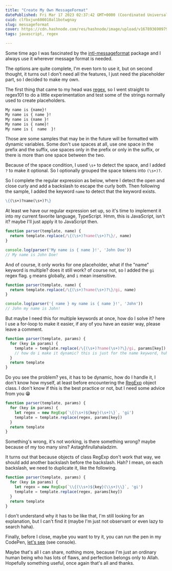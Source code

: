 ```yaml
---
title: "Create My Own MessageFormat"
datePublished: Fri Mar 17 2023 02:37:42 GMT+0000 (Coordinated Universal Time)
cuid: clfbxjun600010al1botwgnay
slug: messageformat
cover: https://cdn.hashnode.com/res/hashnode/image/upload/v1678936909799/c2f5dd51-8967-4bd9-8c2f-ff2840b8ef72.png
tags: javascript, regex

---
```


Some time ago I was fascinated by the [intl-messageformat](https://formatjs.io/docs/intl-messageformat) package and I always use it wherever message format is needed.

The options are quite complete, I'm even torn to use it, but on second thought, it turns out I don't need all the features, I just need the placeholder part, so I decided to make my own.

The first thing that came to my head was [regex](https://en.wikipedia.org/wiki/Regular_expression), so I went straight to regex101 to do a little experimentation and test some of the strings normally used to create placeholders.

```markdown
My name is {name}!
My name is { name }!
My name is {name }!
My name is { name}!
My name is {  name  }!
```

Those are some samples that may be in the future will be formatted with dynamic variables. Some don't use spaces at all, use one space in the prefix and the suffix, use spaces only in the prefix or only in the suffix, or there is more than one space between the two.

Because of the space condition, I used `\s+` to detect the space, and I added `?` to make it optional. So I optionally grouped the space tokens into `(\s+)?`.

So I complete the regular expression as below, where I detect the open and close curly and add a backslash to escape the curly both. Then following the sample, I added the keyword `name` to detect that the keyword exists.

```markdown
\{(\s+)?name(\s+)?\}
```

At least we have our regular expression set up, so it's time to implement it into my current favorite language, TypeScript. Hmm, this is JavaScript, isn't it? maybe I'll just apply it to JavaScript then.

```javascript
function parser(template, name) {
  return template.replace(/\{(\s+)?name(\s+)?\}/, name)
}

console.log(parser('My name is { name }!', 'John Doe'))
// My name is John Doe!
```

And of course, it only works for one placeholder, what if the "name" keyword is multiple? does it still work? of course not, so I added the `gi` regex flag. `g` means globally, and `i` mean insensitive.

```javascript
function parser(template, name) {
  return template.replace(/\{(\s+)?name(\s+)?\}/gi, name)
}

console.log(parser('{ name } my name is { name }!', 'John'))
// John my name is John!
```

But maybe I need this for multiple keywords at once, how do I solve it? here I use a for-loop to make it easier, if any of you have an easier way, please leave a comment.

```javascript
function parser(template, params) {
  for (key in params) {
    template = template.replace(/\{(\s+)?name(\s+)?\}/gi, params[key])
    // how do i make it dynamic? this is just for the name keyword, huh :(
  }
  return template
}
```

Do you see the problem? yes, it has to be dynamic, how do I handle it, I don't know how myself, at least before encountering the [RegExp](https://developer.mozilla.org/en-US/docs/Web/JavaScript/Reference/Global_Objects/RegExp) object class. I don't know if this is the best practice or not, but I need some advice from you 😁

```javascript
function parser(template, params) {
  for (key in params) {
    let regex = new RegExp(`\{(\s+)${key}(\s+)\}`, 'gi')
    template = template.replace(regex, params[key])
  }
  return template
}
```

Something's wrong, it's not working, is there something wrong? maybe because of my too many sins? Astaghfirullahaladzim.

It turns out that because objects of class RegExp don't work that way, we should add another backslash before the backslash. Hah? I mean, on each backslash, we need to duplicate it, like the following.

```javascript
function parser(template, params) {
  for (key in params) {
    let regex = new RegExp(`\\{(\\s+)${key}(\\s+)\\}`, 'gi')
    template = template.replace(regex, params[key])
  }
  return template
}
```

I don't understand why it has to be like that, I'm still looking for an explanation, but I can't find it (maybe I'm just not observant or even lazy to search haha).

Finally, before I close, maybe you want to try it, you can run the pen in my CodePen, [let's see](https://codepen.io/sooluh/pen/PodexKQ) (see console).

Maybe that's all I can share, nothing more, because I'm just an ordinary human being who has lots of flaws, and perfection belongs only to Allah. Hopefully something useful, once again that's all and thanks.